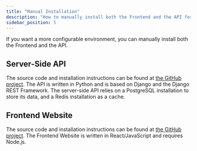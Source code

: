 ```yaml
---
title: "Manual Installation"
description: "How to manually install both the Frontend and the API for a more configurable environment."
sidebar_position: 5
---
```


If you want a more configurable environment, you can manually install both the Frontend and the API.

## Server-Side API

The source code and installation instructions can be found at [the GitHub project](https://github.com/Flagsmith/flagsmith/tree/main/api). The API is written in Python and is based on Django and the Django REST Framework. The server-side API relies on a PostgreSQL installation to store its data, and a Redis installation as a cache.

## Frontend Website

The source code and installation instructions can be found at [the GitHub project](https://github.com/Flagsmith/flagsmith/tree/main/frontend). The Frontend Website is written in React/JavaScript and requires Node.js. 
